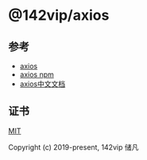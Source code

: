 # @142vip/axios

## 参考

- [axios](https://github.com/axios/axios)
- [axios npm](https://www.npmjs.com/package/axios)
- [axios中文文档](https://www.axios-http.cn/docs/intro)

## 证书

[MIT](https://opensource.org/license/MIT)

Copyright (c) 2019-present, 142vip 储凡
